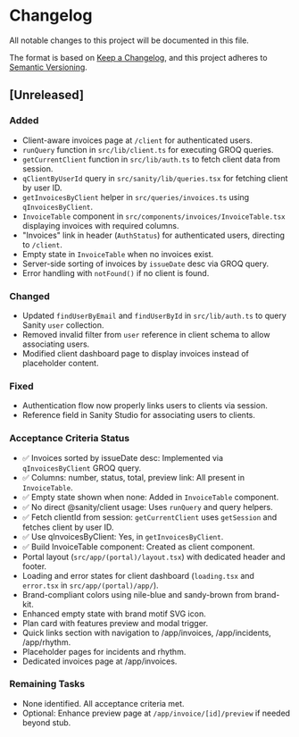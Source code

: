 # Changelog

All notable changes to this project will be documented in this file.

The format is based on [Keep a Changelog](https://keepachangelog.com/en/1.0.0/),
and this project adheres to [Semantic Versioning](https://semver.org/spec/v2.0.0.html).

## [Unreleased]

### Added

- Client-aware invoices page at `/client` for authenticated users.
- `runQuery` function in `src/lib/client.ts` for executing GROQ queries.
- `getCurrentClient` function in `src/lib/auth.ts` to fetch client data from session.
- `qClientByUserId` query in `src/sanity/lib/queries.tsx` for fetching client by user ID.
- `getInvoicesByClient` helper in `src/queries/invoices.ts` using `qInvoicesByClient`.
- `InvoiceTable` component in `src/components/invoices/InvoiceTable.tsx` displaying invoices with required columns.
- "Invoices" link in header (`AuthStatus`) for authenticated users, directing to `/client`.
- Empty state in `InvoiceTable` when no invoices exist.
- Server-side sorting of invoices by `issueDate` desc via GROQ query.
- Error handling with `notFound()` if no client is found.

### Changed

- Updated `findUserByEmail` and `findUserById` in `src/lib/auth.ts` to query Sanity `user` collection.
- Removed invalid filter from `user` reference in client schema to allow associating users.
- Modified client dashboard page to display invoices instead of placeholder content.

### Fixed

- Authentication flow now properly links users to clients via session.
- Reference field in Sanity Studio for associating users to clients.

### Acceptance Criteria Status

- ✅ Invoices sorted by issueDate desc: Implemented via `qInvoicesByClient` GROQ query.
- ✅ Columns: number, status, total, preview link: All present in `InvoiceTable`.
- ✅ Empty state shown when none: Added in `InvoiceTable` component.
- ✅ No direct @sanity/client usage: Uses `runQuery` and query helpers.
- ✅ Fetch clientId from session: `getCurrentClient` uses `getSession` and fetches client by user ID.
- ✅ Use qInvoicesByClient: Yes, in `getInvoicesByClient`.
- ✅ Build InvoiceTable component: Created as client component.
- Portal layout (`src/app/(portal)/layout.tsx`) with dedicated header and footer.
- Loading and error states for client dashboard (`loading.tsx` and `error.tsx` in `src/app/(portal)/app/`).
- Brand-compliant colors using nile-blue and sandy-brown from brand-kit.
- Enhanced empty state with brand motif SVG icon.
- Plan card with features preview and modal trigger.
- Quick links section with navigation to /app/invoices, /app/incidents, /app/rhythm.
- Placeholder pages for incidents and rhythm.
- Dedicated invoices page at /app/invoices.

### Remaining Tasks

- None identified. All acceptance criteria met.
- Optional: Enhance preview page at `/app/invoice/[id]/preview` if needed beyond stub.
   
   
